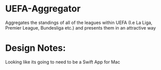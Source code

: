 # UEFA-Aggregator
Aggregates the standings of all of the leagues within UEFA (I.e La Liga, Premier League, Bundesliga etc.) and presents them in an attractive way

# Design Notes:
Looking like its going to need to be a Swift App for Mac

